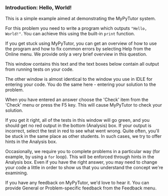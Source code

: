 ### Introduction: Hello, World!

This is a simple example aimed at demonstrating the MyPyTutor system.

For this problem you need to write a program which outputs
`"Hello, World!"`. You can achieve this using the built-in `print`
function.

If you get stuck using MyPyTutor, you can get an overview of how to use
the program and how to fix common errors by selecting Help from the
Online menu. We provide only a very brief overview in this question.

This window contains this text and the text boxes below contain all
output from running tests on your code.

The other window is almost identical to the window you use in IDLE for
entering your code. You do the same here - entering your solution to the
problem.

When you have entered an answer choose the \'Check\' item from the
\'Check\' menu or press the F5 key. This will cause MyPyTutor to check
your solution.

If you get it right, all of the tests in this window will go green, and
you should get no red output in the bottom (Analysis) box. If your
output is incorrect, select the test in red to see what went wrong.
Quite often, you\'ll be stuck in the same place as other students. In
such cases, we try to offer hints in the Analysis box.

Occasionally, we require you to complete problems in a particular way
(for example, by using a `for` loop). This will be enforced through
hints in the Analysis box. Even if you have the right answer, you may
need to change your code a little in order to show us that you
understand the concept we\'re examining.

If you have any feedback on MyPyTutor, we\'d love to hear it. You can
provide General or Problem-specific feedback from the Feedback menu.
